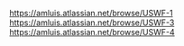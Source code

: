 https://amluis.atlassian.net/browse/USWF-1
https://amluis.atlassian.net/browse/USWF-3
https://amluis.atlassian.net/browse/USWF-4